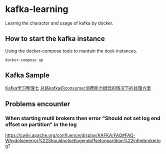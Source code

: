 # kafka-learning

Learnig the charactor and usage of kafka by docker.

## How to start the kafka instance

Using the docker-compose tools to mantain the dock instances.

```
docker-compose up
```


## Kafka Sample

[Kafka学习整理七](http://blog.csdn.net/louisliaoxh/article/details/51577117)
[总结kafka的consumer消费能力很低的情况下的处理方案](http://www.jianshu.com/p/4e00dff97f39)


## Problems encounter

### When starting mutil brokers then error "Should not set log end offset on partition" in the log

https://cwiki.apache.org/confluence/display/KAFKA/FAQ#FAQ-WhydoIseeerror%22Shouldnotsetlogendoffsetonpartition%22inthebrokerlog?